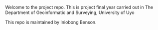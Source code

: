 Welcome to the project repo.
This is project final year carried out in The Department of Geoinformatic and Surveying, University of Uyo

This repo is maintained by Iniobong Benson.
